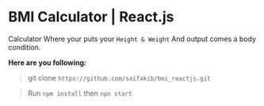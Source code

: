 # BMI Calculator | React.js

Calculator Where your puts your `Height & Weight`
And output comes a body condition.

**Here are you following:**
> git clone `https://github.com/saifakib/bmi_reactjs.git`

> Run `npm install` then `npn start`


